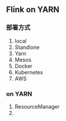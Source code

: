 ## Flink on YARN
### 部署方式
1. local
2. Standlone
3. Yarn
4. Mesos
5. Docker
6. Kubernetes
7. AWS
### on YARN
1. ResourceManager
2. 